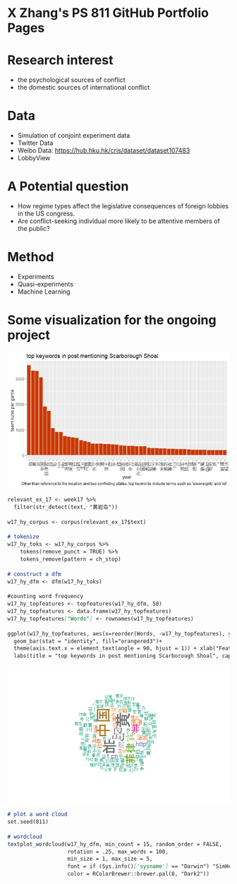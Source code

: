 # X Zhang's PS 811 GitHub Portfolio Pages


# Research interest
- the psychological sources of conflict
- the domestic sources of international conflict

# Data
- Simulation of conjoint experiment data
- Twitter Data
- Weibo Data: https://hub.hku.hk/cris/dataset/dataset107483
- LobbyView 

# A Potential question
- How regime types affect the legislative consequences of foreign lobbies in the US congress.
- Are conflict-seeking individual more likely to be attentive members of the public?

# Method
- Experiments
- Quasi-experiments
- Machine Learning

# Some visualization for the ongoing project

![alt text](https://github.com/14XZ/Audience-Reward/blob/master/top%20keywords.png)


```markdown
relevant_ex_17 <- week17 %>%
  filter(str_detect(text, "黄岩岛"))

w17_hy_corpus <- corpus(relevant_ex_17$text)

# tokenize
w17_hy_toks <- w17_hy_corpus %>% 
    tokens(remove_punct = TRUE) %>%
    tokens_remove(pattern = ch_stop)

# construct a dfm
w17_hy_dfm <- dfm(w17_hy_toks)

#counting word frequency
w17_hy_topfeatures <- topfeatures(w17_hy_dfm, 50)
w17_hy_topfeatures <- data.frame(w17_hy_topfeatures)
w17_hy_topfeatures["Words"] <- rownames(w17_hy_topfeatures)

ggplot(w17_hy_topfeatures, aes(x=reorder(Words, -w17_hy_topfeatures), y=w17_hy_topfeatures))+
  geom_bar(stat = "identity", fill="orangered3")+
  theme(axis.text.x = element_text(angle = 90, hjust = 1)) + xlab("Feature") + ylab("Count") +
  labs(title = "top keywords in post mentioning Scarborough Shoal", caption = "Other than reference to the location and two conflicting states, top keywords include terms such as 'sovereignty' and 'oil'", x = "year", y = "team runs per game" )
```  
![alt text](https://github.com/14XZ/Audience-Reward/blob/master/top%20keywords%20word%20cloud.png)

```markdown
# plot a word cloud
set.seed(811)

# wordcloud
textplot_wordcloud(w17_hy_dfm, min_count = 15, random_order = FALSE,
                   rotation = .25, max_words = 100,
                   min_size = 1, max_size = 5,
                   font = if (Sys.info()['sysname'] == "Darwin") "SimHei" else NULL,
                   color = RColorBrewer::brewer.pal(8, "Dark2"))
                   
```




